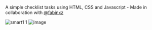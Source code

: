A simple checklist tasks using HTML, CSS and Javascript - Made in collaboration with <a href="https://github.com/fabinxz">@fabinxz</a>

![smart1 1](https://user-images.githubusercontent.com/99039864/201554466-789cd91d-8d94-465a-bd84-b211c3a61b4d.png)
![image](https://user-images.githubusercontent.com/99039864/202009606-aae3d25b-459c-44cd-a524-34ea7f83857d.png)


